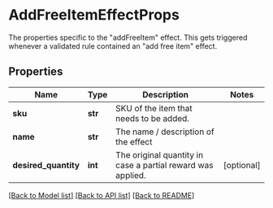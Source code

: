 # AddFreeItemEffectProps

The properties specific to the \"addFreeItem\" effect. This gets triggered whenever a validated rule contained an \"add free item\" effect.
## Properties
Name | Type | Description | Notes
------------ | ------------- | ------------- | -------------
**sku** | **str** | SKU of the item that needs to be added. | 
**name** | **str** | The name / description of the effect | 
**desired_quantity** | **int** | The original quantity in case a partial reward was applied. | [optional] 

[[Back to Model list]](../README.md#documentation-for-models) [[Back to API list]](../README.md#documentation-for-api-endpoints) [[Back to README]](../README.md)


